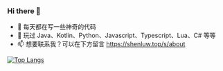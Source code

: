 ### Hi there 👋

<!--
**shenluw/shenluw** is a ✨ _special_ ✨ repository because its `README.md` (this file) appears on your GitHub profile.

Here are some ideas to get you started:

- 🔭 I’m currently working on ...
- 🌱 I’m currently learning ...
- 👯 I’m looking to collaborate on ...
- 🤔 I’m looking for help with ...
- 💬 Ask me about ...
- 📫 How to reach me: ...
- 😄 Pronouns: ...
- ⚡ Fun fact: ...
-->

- 🔭 每天都在写一些神奇的代码
- 🌱 玩过 Java、Kotlin、Python、Javascript、Typescript、Lua、C# 等等
- 📫 想要联系我？可以在下方留言 https://shenluw.top/s/about

[![Top Langs](https://github-readme-stats.vercel.app/api/top-langs/?username=shenluw&layout=compact)](https://github.com/anuraghazra/github-readme-stats)
